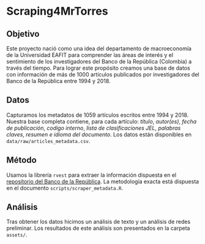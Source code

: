 # Scraping4MrTorres

## Objetivo
Este proyecto nació como una idea del departamento de macroeconomía de la Universidad EAFIT para comprender las áreas de interés y el sentimiento de los investigadores del Banco de la República (Colombia) a través del tiempo. Para lograr este propósito creamos una base de datos con información de más de 1000 artículos publicados por investigadores del Banco de la República entre 1994 y 2018.

## Datos
Capturamos los metadatos de 1059 artículos escritos  entre 1994 y 2018. Nuestra base completa contiene, para cada artículo: *título*, *autor(es)*, *fecha de publicación*, *codigo interno*, *lista de clasificaciones JEL*, *palabras claves*, *resumen* *e idioma del documento*. Los datos están disponibles en `data/raw/articles_metadata.csv`.

## Método
Usamos la librería `rvest` para extraer la información dispuesta en el [repositorio del Banco de la República](https://repositorio.banrep.gov.co/handle/20.500.12134/5018/browse?type=dateissuedhttps://repositorio.banrep.gov.co/handle/20.500.12134/5018/browse?type=dateissued). La metodología exacta está dispuesta en el documento `scripts/scraper_metadata.R`.

## Análisis
Tras obtener los datos hicimos un análisis de texto y un análisis de redes preliminar. Los resultados de este análisis son presentados en la carpeta `assets/`.
